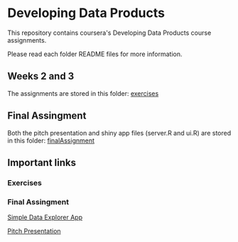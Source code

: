 # Developing Data Products

This repository contains coursera's Developing Data Products course assignments.

Please read each folder README files for more information.

## Weeks 2 and 3

The assignments are stored in this folder: [exercises](https://github.com/ffrazatto/DevelopingDataProducts/tree/master/exercises)


## Final Assingment

Both the pitch presentation and shiny app files (server.R and ui.R) are stored in this folder: [finalAssignment](https://github.com/ffrazatto/DevelopingDataProducts/tree/master/finalAssignment)

## Important links

### Exercises

### Final Assingment

[Simple Data Explorer App]( https://ffrazatto.shinyapps.io/finalassignment/)

[Pitch Presentation](https://ffrazatto.github.io/DevelopingDataProducts//finalAssignment/pitchPresentation.html#1)


